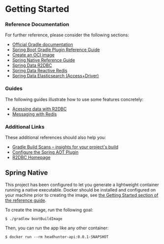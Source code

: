 # Getting Started

### Reference Documentation
For further reference, please consider the following sections:

* [Official Gradle documentation](https://docs.gradle.org)
* [Spring Boot Gradle Plugin Reference Guide](https://docs.spring.io/spring-boot/docs/2.4.4-SNAPSHOT/gradle-plugin/reference/html/)
* [Create an OCI image](https://docs.spring.io/spring-boot/docs/2.4.4-SNAPSHOT/gradle-plugin/reference/html/#build-image)
* [Spring Native Reference Guide](https://docs.spring.io/spring-native/docs/current/reference/htmlsingle/)
* [Spring Data R2DBC](https://docs.spring.io/spring-boot/docs/2.4.3/reference/html/spring-boot-features.html#boot-features-r2dbc)
* [Spring Data Reactive Redis](https://docs.spring.io/spring-boot/docs/2.4.3/reference/htmlsingle/#boot-features-redis)
* [Spring Data Elasticsearch (Access+Driver)](https://docs.spring.io/spring-boot/docs/2.4.3/reference/htmlsingle/#boot-features-elasticsearch)

### Guides
The following guides illustrate how to use some features concretely:

* [Acessing data with R2DBC](https://spring.io/guides/gs/accessing-data-r2dbc/)
* [Messaging with Redis](https://spring.io/guides/gs/messaging-redis/)

### Additional Links
These additional references should also help you:

* [Gradle Build Scans – insights for your project's build](https://scans.gradle.com#gradle)
* [Configure the Spring AOT Plugin](https://docs.spring.io/spring-native/docs/0.9.1-SNAPSHOT/reference/htmlsingle/#spring-aot-gradle)
* [R2DBC Homepage](https://r2dbc.io)

## Spring Native

This project has been configured to let you generate a lightweight container running a native executable.
Docker should be installed and configured on your machine prior to creating the image, see [the Getting Started section of the reference guide](https://docs.spring.io/spring-native/docs/0.9.1-SNAPSHOT/reference/htmlsingle/#getting-started-buildpacks).

To create the image, run the following goal:

```
$ ./gradlew bootBuildImage
```

Then, you can run the app like any other container:

```
$ docker run --rm headhunter-api:0.0.1-SNAPSHOT
```